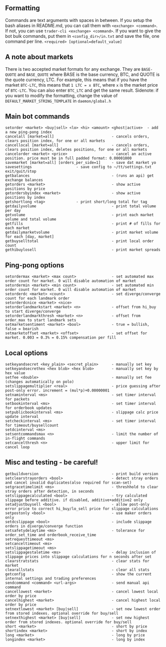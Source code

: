 Formatting
----------
Commands are text arguments with spaces in between. If you setup the bash aliases in README.md, you can call them with `<exchange> <command>`. If not, you can use `trader-cli <exchange> <command>`. If you want to give the bot bulk commands, put them in `<config_dir>/in.txt` and save the file, one command per line.
`<required> [optional=default_value]`

A note about markets
--------------------
There is two accepted market formats for any exchange. They are `BASE-QUOTE` and `BASE_QUOTE` where BASE is the base currency, BTC, and QUOTE is the quote currency, LTC. For example, this means that if you have the market `BTC-LTC`, this means that `1 LTC = x BTC`, where `x` is the market price of `BTC-LTC`. You can also enter `BTC_LTC` and get the same result. Sidenote: if you want to modify the formatting, change the value of `DEFAULT_MARKET_STRING_TEMPLATE` in `daemon/global.h`

Main bot commands
-----------------
```
setorder <market> <buy|sell> <lo> <hi> <amount> <ghost|active>  - add a new ping-pong index
cancelall [market=all]                          - cancels orders, clears position index, for one or all markets
cancellocal [market=all]                        - cancels orders, clears position index, deletes positions, for one or all markets
cancelorder <market> <price>                    - cancel an active position. price must be in full padded format: 0.00001000
savemarket [market=all] [orders_per_side=1]     - save dat market yo
savesettings					- save config to ~/tt/settings.txt
exit/quit/stop
getbalances                                     - (runs an api) get exchange balances
getorders <market>                              - show active positions by price
getordersbyindex <market>                       - show active positions by index
getshortlong <tag>				- print short/long total for tag
getdailyvolume                                  - print total volume per day
getvolume                                       - print each market volume and total volume
getfills                                        - print # of fills for each market
getdailymarketvolume                            - print market volume for each [day, market]
getbuyselltotal                                 - print local order count
gethibuylosell                                  - print market spreads
```

Ping-pong options
-----------------
```
setordermax <market> <max count>                - set automated max order count for market. 0 will disable automation of market
setordermin <market> <min count>                - set automated min order count for market. 0 will disable automation of market
setorderdc <market> <count>                     - set diverge/converge count for each landmark order
setorderdcnice <market> <nice>
setorderlandmarkstart <market> <n>              - offset from hi_buy to start diverge/converge
setorderlandmarkthresh <market> <n>             - offset from order_max to start landmark sets
setmarketsentiment <market> <bool>              - true = bullish, false = bearish
setmarketoffset <market> <offset>               - set offset for market. 0.003 = 0.3% = 0.15% compensation per fill
```

Local options
-------------
```
setkeyandsecret <key_plain> <secret_plain>      - manually set key
setkeyandsecrethex <hex blob> <hex blob>        - manually set key by hex value
setfee <double>                                 - manually set fee (changes automatically on polo)
setslippagemultiplier <real>                    - price guessing after post-only error. increment = (mul*p)+0.00000001
setnaminterval <ms>                             - set timer interval for packets
setbookinterval <ms>                            - set timer interval for orderbook updates
setpublicbookinterval <ms>                      - slippage calc price update interval
setcheckinterval <ms>                           - set timer interval for timeout/buysellcount
setdcinterval <ms>
setsentcommandsmax <n>                          - limit the number of in-flight commands
setcancelthresh <n>                             - upper limit for cancel loop
```

Misc and testing - be careful!
------------------------------
```
getbuildversion                                 - print build version
setclearstrayorders <bool>                      - detect stray orders and cancel invalid duplicates(also required for scan-set)
setgracetimelimit <ms>                          - threshhold to clear stray orders after detection, in seconds
setslippagecalculated <bool>                    - try calculated slippage before additive. if disabled, additive+additive2 only
setadjustbuysell <bool>                         - allow post-only error price to correct hi_buy/lo_sell price for slippage calculations
setpostonly <bool>                              - use maker orders only
setdcslippage <bool>                            - include slippage orders in diverge/converge function
setsafetydelaytime <ms>                         - tolerance for order_set_time and orderbook_receive_time
setrequesttimeout <ms>
setcanceltimeout <ms>
setslippagetimeout <ms>
setslippagestaletime <ms>                       - delay inclusion of slippage prices into slippage calculations for n seconds after set
clearstratstats                                 - clear stats for market
clearallstats                                   - clear all stats
getconfig                                       - show the current internal settings and trading preferences
sendcommand <command> <url-args>                - send manual api command
cancellowest <market>                           - cancel lowest local order by price
cancelhighest <market>                          - cancel highest local order by price
setnextlowest <market> [buy|sell]               - set new lowest order from stored indexes. optional override for buy/sell
setnexthighest <market> [buy|sell]              - set new highest order from stored indexes. optional override for buy/sell
short <market>                                  - short by price
shortindex <market>                             - short by index
long <market>                                   - long by price
longindex <market>                              - long by index
```
